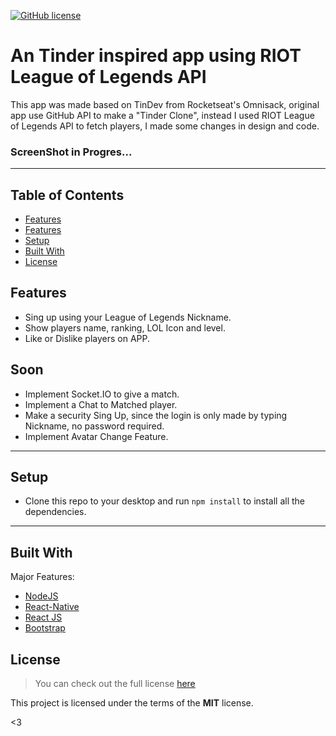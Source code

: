 [![GitHub license](https://img.shields.io/github/license/hadessama1994/chat_app)](https://github.com/hadessama1994/chat_app) 

# An Tinder inspired app using RIOT League of Legends API

This app was made based on TinDev from Rocketseat's Omnisack, original app use GitHub API to make a "Tinder Clone", 
instead I used RIOT League of Legends API to fetch players, I made some changes in design and code.

### ScreenShot in Progres...

---

<!-- TABLE OF CONTENTS -->

## Table of Contents

* [Features](#features)
* [Features](#soon)
* [Setup](#setup)
* [Built With](#built-with)
* [License](#license)


## Features

- Sing up using your League of Legends Nickname.
- Show players name, ranking, LOL Icon and level.
- Like or Dislike players on APP.

## Soon

- Implement Socket.IO to give a match.
- Implement a Chat to Matched player.
- Make a security Sing Up, since the login is only made by typing Nickname, no password required.
- Implement Avatar Change Feature.

---

## Setup
- Clone this repo to your desktop and run `npm install` to install all the dependencies.
---

## Built With
Major Features:
- [NodeJS](https://nodejs.org/)
- [React-Native](https://reactnative.dev/)
- [React JS](https://pt-br.reactjs.org/) 
- [Bootstrap](https://getbootstrap.com/)



## License
>You can check out the full license [here](https://github.com/IgorAntun/node-chat/blob/master/LICENSE)

This project is licensed under the terms of the **MIT** license.

<3
